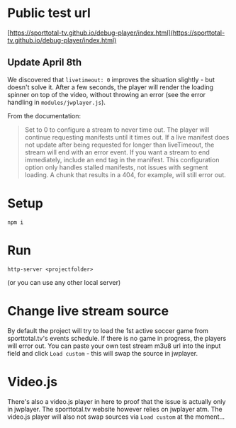 # Public test url

[https://sporttotal-tv.github.io/debug-player/index.html](https://sporttotal-tv.github.io/debug-player/index.html)

## Update April 8th

We discovered that `livetimeout: 0` improves the situation slightly - but doesn't solve it. After a few seconds, the player will render the loading spinner on top of the video, without throwing an error (see the error handling in `modules/jwplayer.js`).

From the documentation:

> Set to 0 to configure a stream to never time out. The player will continue requesting manifests until it times out. If a live manifest does not update after being requested for longer than liveTimeout, the stream will end with an error event. If you want a stream to end immediately, include an end tag in the manifest. This configuration option only handles stalled manifests, not issues with segment loading. A chunk that results in a 404, for example, will still error out.

# Setup

`npm i`

# Run

`http-server <projectfolder>`

(or you can use any other local server)

# Change live stream source

By default the project will try to load the 1st active soccer game from sporttotal.tv's events schedule. If there is no game in progress, the players will error out. You can paste your own test stream m3u8 url into the input field and click `Load custom` - this will swap the source in jwplayer.

# Video.js

There's also a video.js player in here to proof that the issue is actually only in jwplayer. The sporttotal.tv website however relies on jwplayer atm. The video.js player will also not swap sources via `Load custom` at the moment...
